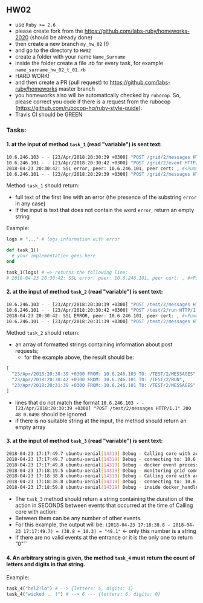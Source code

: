 ## HW02

- use `Ruby >= 2.6`
- please create fork from the https://github.com/labs-ruby/homeworks-2020 (should be
  already done)
- then create a new branch `my_hw_02` (!)
- and go to the directory to `HW02`
- create a folder with your name `Name_Surname`
- inside the folder create a file .rb for every task, for example `name_surname_hw_02_t_01.rb` 
- HARD WORK!
- and then create a PR (pull request) to https://github.com/labs-ruby/homeworks master branch
- you homeworks also will be automatically checked by `rubocop`. So, please 
  correct you code if there is a request from the rubocop (https://github.com/rubocop-hq/ruby-style-guide).
- Travis CI should be GREEN

### Tasks:

#### 1. at the input of method `task_1` (read "variable") is sent text:

```bash
10.6.246.103 - - [23/Apr/2018:20:30:39 +0300] "POST /grid/2/messages HTTP/1.1" 200 48 0.0498
10.6.246.101 - - [23/Apr/2018:20:30:42 +0300] "POST /grid/2/event HTTP/1.1" 200 - 0.2277
2018-04-23 20:30:42: SSL error, peer: 10.6.246.101, peer cert: , #<Puma::MiniSSL::SSLError: System error: Undefined error: 0 - 0>
10.6.246.101 - - [23/Apr/2018:20:29:39 +0300] "POST /grid/2/messages HTTP/1.1" 200 48 0.0290
```

Method `task_1` should return:
- full text of the first line with an error (the presence of the substring `error` in any case)
- If the input is text that does not contain the word `error`, return an empty string

Example:

```ruby
logs = "..." # logs information with error

def task_1()
  # your implementation goes here
end

task_1(logs) # => returns the following line:
# 2018-04-23 20:30:42: SSL error, peer: 10.6.246.101, peer cert: , #<Puma::MiniSSL::SSLError: System error: Undefined error: 0 - 0>
```

#### 2. at the input of method `task_2` (read "variable") is sent text:

```bash
10.6.246.103 - - [23/Apr/2018:20:30:39 +0300] "POST /test/2/messages HTTP/1.1" 200 48 0.0498
10.6.246.101 - - [23/Apr/2018:20:30:42 +0300] "POST /test/2/run HTTP/1.1" 200 - 0.2277
2018-04-23 20:30:42: SSL ERROR, peer: 10.6.246.101, peer cert: , #<Puma::MiniSSL::SSL: System error: Undefined error: 0 - 0>
10.6.246.101 - - [23/Apr/2018:20:31:39 +0300] "POST /test/2/messages HTTP/1.1" 200 48 0.0290
```

Method `task_2` should return:
- an array of formatted strings containing information about post requests;
    - for the example above, the result should be:

```bash
[
  "23/Apr/2018:20:30:39 +0300 FROM: 10.6.246.103 TO: /TEST/2/MESSAGES",
  "23/Apr/2018:20:30:42 +0300 FROM: 10.6.246.101 TO: /TEST/2/RUN",
  "23/Apr/2018:20:31:39 +0300 FROM: 10.6.246.101 TO: /TEST/2/MESSAGES"
]
```

- lines that do not match the format `10.6.246.103 - - [23/Apr/2018:20:30:39 +0300] "POST /test/2/messages HTTP/1.1" 200 48 0.0498` should be ignored
- if there is no suitable string at the input, the method should return an empty array

#### 3. at the input of method `task_3` (read "variable") is sent text:

```bash
2018-04-23 17:17:49.7 ubuntu-xenial[14319] Debug - Calling core with action: event
2018-04-23 17:17:49.7 ubuntu-xenial[14319] Debug - connecting to: 10.6.246.101
2018-04-23 17:17:49.8 ubuntu-xenial[14319] Debug - docker event processed
2018-04-23 17:18:19.5 ubuntu-xenial[14319] Debug - monitoring grid communication health
2018-04-23 17:18:38.8 ubuntu-xenial[14319] Debug - Calling core with action: messages
2018-04-23 17:18:38.8 ubuntu-xenial[14319] Debug - connecting to: 10.6.246.101
2018-04-23 17:18:59.8 ubuntu-xenial[14319] Debug - inside docker_handle_event
```
- The `task_3` method should return a string containing the duration of the action in SECONDS between events that occurred at the time of Calling core with action:
- Between them can be any number of other events.
- For this example, the output will be: `(2018-04-23 17:18:38.8 - 2018-04-23 17:17:49.7) = (38.8 + 10.3) = "49.1"` <- only this number is a string
- If there are no valid events at the entrance or it is the only one to return "0"``

#### 4. An arbitrary string is given, the method `task_4` must return the count of letters and digits in that string.

Example:

```ruby
task_4("hel2!lo") # --> {letters: 5, digits: 1}
task_4("wicked .. !") # --> 6 --- {letters: 6, digits: 0}
```
